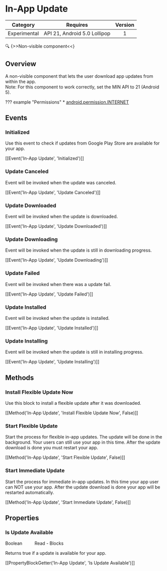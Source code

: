 # In-App Update

| Category | Requires | Version |
|:--------:|:-------:|:--------:|
|Experimental|API 21, Android 5.0 Lollipop|1|

:mag: {>>Non-visible component<<}

## Overview

A non-visible component that lets the user download app updates from within the app.   
Note\: For this component to work correctly, set the MIN API to 21 (Android 5).

??? example "Permissions"
    * [android.permission.INTERNET](https://developer.android.com/reference/android/Manifest.permission.html#android.permission.INTERNET)


## Events

### Initialized

Use this event to check if updates from Google Play Store are available for your app.

[[Event('In-App Update', 'Initialized')]]

### Update Canceled

Event will be invoked when the update was canceled.

[[Event('In-App Update', 'Update Canceled')]]

### Update Downloaded

Event will be invoked when the update is downloaded.

[[Event('In-App Update', 'Update Downloaded')]]

### Update Downloading

Event will be invoked when the update is still in downloading progress.

[[Event('In-App Update', 'Update Downloading')]]

### Update Failed

Event will be invoked when there was a update fail.

[[Event('In-App Update', 'Update Failed')]]

### Update Installed

Event will be invoked when the update is installed.

[[Event('In-App Update', 'Update Installed')]]

### Update Installing

Event will be invoked when the update is still in installing progress.

[[Event('In-App Update', 'Update Installing')]]

## Methods

### Install Flexible Update Now

Use this block to install a flexible update after it was downloaded.

[[Method('In-App Update', 'Install Flexible Update Now', False)]]

### Start Flexible Update

Start the process for flexible in-app updates. The update will be done in the background. Your users can still use your app in this time. After the update download is done you must restart your app.

[[Method('In-App Update', 'Start Flexible Update', False)]]

### Start Immediate Update

Start the process for immediate in-app updates. In this time your app user can NOT use your app. After the update download is done your app will be restarted automatically.

[[Method('In-App Update', 'Start Immediate Update', False)]]

## Properties

### Is Update Available

<span class="chip chip-boolean">Boolean</span>&nbsp;&nbsp;&nbsp;&nbsp;&nbsp;&nbsp;&nbsp;&nbsp;&nbsp;&nbsp;<span class="chip chip-rw">Read</span> - <span class="chip chip-bd">Blocks</span> 

Returns true if a update is available for your app.

[[PropertyBlockGetter('In-App Update', 'Is Update Available')]]